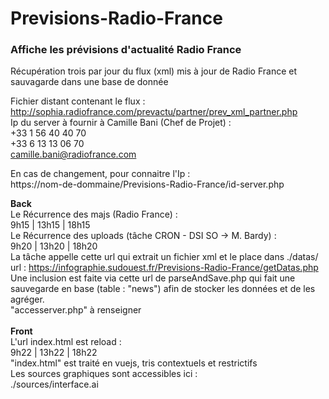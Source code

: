# Previsions-Radio-France
<h3>Affiche les prévisions d'actualité Radio France</h3>

Récupération trois par jour du flux (xml) mis à jour de Radio France et sauvagarde dans une base de donnée

Fichier distant contenant le flux : </br>
http://sophia.radiofrance.com/prevactu/partner/prev_xml_partner.php </br>
Ip du server à fournir à Camille Bani (Chef de Projet) :</br>
+33 1 56 40 40 70</br>
+33 6 13 13 06 70</br>
camille.bani@radiofrance.com </br>

En cas de changement, pour connaitre l'Ip : </br>
https://nom-de-dommaine/Previsions-Radio-France/id-server.php</br>

<strong>Back</strong></br>
Le Récurrence des majs (Radio France) :</br>
9h15 | 13h15 | 18h15</br>
Le Récurrence des uploads (tâche CRON - DSI SO -> M. Bardy) :</br>
9h20 | 13h20 | 18h20</br>
La tâche appelle cette url qui extrait un fichier xml et le place dans ./datas/</br>
url : https://infographie.sudouest.fr/Previsions-Radio-France/getDatas.php</br>
Une inclusion est faite via cette url de parseAndSave.php qui fait une sauvegarde en base (table : "news") afin de stocker les données et de les agréger.</br>
"accesserver.php" à renseigner</br>
</br>
<strong>Front</strong></br>
L'url index.html est reload :</br>
9h22 | 13h22 | 18h22</br>
"index.html" est traité en vuejs, tris contextuels et restrictifs</br>
Les sources graphiques sont accessibles ici :</br>
 ./sources/interface.ai
